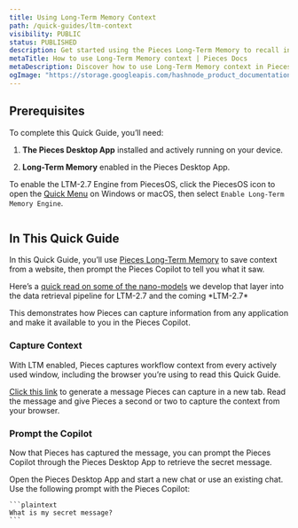 ```yaml
---
title: Using Long-Term Memory Context
path: /quick-guides/ltm-context
visibility: PUBLIC
status: PUBLISHED
description: Get started using the Pieces Long-Term Memory to recall information from a webpage.
metaTitle: How to use Long-Term Memory context | Pieces Docs
metaDescription: Discover how to use Long-Term Memory context in Pieces to effortlessly recall past work, retrieve information, and enhance productivity
ogImage: "https://storage.googleapis.com/hashnode_product_documentation_assets/og_images/quick_guides/quick_guides.png"
---
```


## Prerequisites

To complete this Quick Guide, you’ll need:

1. **The Pieces Desktop App** installed and actively running on your device.

2. **Long-Term Memory** enabled in the Pieces Desktop App.

To enable the LTM-2.7 Engine from PiecesOS, click the PiecesOS icon to open the [Quick Menu](/products/core-dependencies/pieces-os/quick-menu#ltm-2-engine) on Windows or macOS, then select `Enable Long-Term Memory Engine`.

<Image src="https://storage.googleapis.com/hashnode_product_documentation_assets/quick_guides/using_long_term_memory_context/disabling_long_term_memory.gif" alt="" align="center" fullwidth="true" />

## In This Quick Guide

In this Quick Guide, you’ll use [Pieces Long-Term Memory](/products/core-dependencies/pieces-os#ltm-27) to save context from a website, then prompt the Pieces Copilot to tell you what it saw.

<Card title="Want a Sneak Peak?" image="/assets/icons/platform_logos/pieces_logo.png">
  Here’s a <a target="_blank" href="https://tsavo.hashnode.dev/temporal-nano-model-breakthrough">quick read on some of the nano-models</a> we develop that layer into the data retrieval pipeline for LTM-2.7 and the coming *LTM-2.7*
</Card>

This demonstrates how Pieces can capture information from any application and make it available to you in the Pieces Copilot.

### Capture Context

With LTM enabled, Pieces captures workflow context from every actively used window, including the browser you’re using to read this Quick Guide.

<Steps>
  <Step title="Generate a Secret Message">
    <a target="_blank" href="https://pieces.app/magic-moments/ltm">Click this link</a> to generate a message Pieces can capture in a new tab.
  </Step>

  <Step title="Let Pieces Capture Your Context">
    Read the message and give Pieces a second or two to capture the context from your browser.
  </Step>
</Steps>

### Prompt the Copilot

Now that Pieces has captured the message, you can prompt the Pieces Copilot through the Pieces Desktop App to retrieve the secret message.

<Steps>
  <Step title="Open the Pieces Desktop App">
    Open the Pieces Desktop App and start a new chat or use an existing chat.
  </Step>

  <Step title="Prompt the Pieces Copilot">
    Use the following prompt with the Pieces Copilot:

    ```plaintext
    What is my secret message?
    ```
  </Step>
</Steps>